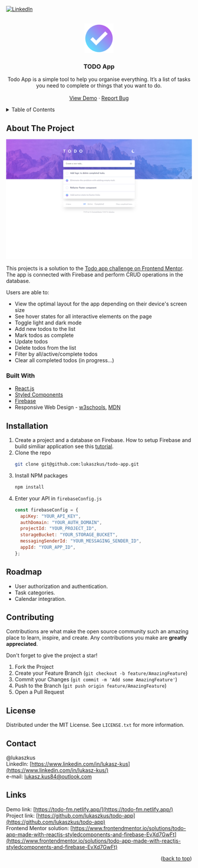 <div id="top"></div>

<!-- [![MIT License][license-shield]][license-url] -->

[![LinkedIn][linkedin-shield]][linkedin-url]

<!-- PROJECT LOGO -->
<br />
<div align="center">
  <a href="https://github.com/lukaszkus/todo-app">
    <img src="logo.svg" alt="Logo" width="80" height="80">
  </a>

<h3 align="center">TODO App</h3>

  <p align="center">
    Todo App is a simple tool to help you organise everything.
    It’s a list of tasks you need to complete or things that you want to do.
    <br />
    <br />
    <a href="https://todo-fm.netlify.app/">View Demo</a>
    ·
    <a href="https://github.com/lukaszkus/todo-app">Report Bug</a>
  </p>
</div>

<!-- TABLE OF CONTENTS -->
<details>
  <summary>Table of Contents</summary>
  <ol>
    <li>
      <a href="#about-the-project">About The Project</a>
      <ul>
        <li><a href="#built-with">Built With</a></li>
      </ul>
    </li>
    <li>
      <a href="#installation">Installation</a>
    </li>
    <li><a href="#roadmap">Roadmap</a></li>
    <li><a href="#contributing">Contributing</a></li>
    <li><a href="#license">License</a></li>
    <li><a href="#contact">Contact</a></li>
    <li><a href="#links">Links</a></li>
  </ol>
</details>

<!-- ABOUT THE PROJECT -->

## About The Project

[![Product Name Screen Shot][product-screenshot]](https://todo-fm.netlify.app/)

This projects is a solution to the [Todo app challenge on Frontend Mentor](https://www.frontendmentor.io/challenges/todo-app-Su1_KokOW). The app is connected with Firebase and perform CRUD operations in the database.

Users are able to:

- View the optimal layout for the app depending on their device's screen size
- See hover states for all interactive elements on the page
- Toggle light and dark mode
- Add new todos to the list
- Mark todos as complete
- Update todos
- Delete todos from the list
- Filter by all/active/complete todos
- Clear all completed todos (in progress...)

### Built With

- [React.js](https://reactjs.org/)
- [Styled Components](https://styled-components.com/)
- [Firebase](https://firebase.google.com/)
- Responsive Web Design - [w3schools](https://www.w3schools.com/html/html_responsive.asp), [MDN](https://developer.mozilla.org/en-US/docs/Learn/CSS/CSS_layout/Responsive_Design)

<!-- GETTING STARTED -->

## Installation

1. Create a project and a database on Firebase. How to setup Firebase and build similiar application see this [tutorial](https://blog.logrocket.com/build-crud-application-react-firebase-web-sdk-v9/).
2. Clone the repo
   ```sh
   git clone git@github.com:lukaszkus/todo-app.git
   ```
3. Install NPM packages
   ```sh
   npm install
   ```
4. Enter your API in `firebaseConfig.js`
   ```js
   const firebaseConfig = {
     apiKey: "YOUR_API_KEY",
     authDomain: "YOUR_AUTH_DOMAIN",
     projectId: "YOUR_PROJECT_ID",
     storageBucket: "YOUR_STORAGE_BUCKET",
     messagingSenderId: "YOUR_MESSAGING_SENDER_ID",
     appId: "YOUR_APP_ID",
   };
   ```

<!-- ROADMAP -->

## Roadmap

- User authorization and authentication.
- Task categories.
- Calendar integration.

<!-- CONTRIBUTING -->

## Contributing

Contributions are what make the open source community such an amazing place to learn, inspire, and create. Any contributions you make are **greatly appreciated**.

Don't forget to give the project a star!

1. Fork the Project
2. Create your Feature Branch (`git checkout -b feature/AmazingFeature`)
3. Commit your Changes (`git commit -m 'Add some AmazingFeature'`)
4. Push to the Branch (`git push origin feature/AmazingFeature`)
5. Open a Pull Request

<!-- LICENSE -->

## License

Distributed under the MIT License. See `LICENSE.txt` for more information.

<!-- CONTACT -->

## Contact

@lukaszkus
<br/>
LinkedIn: [https://www.linkedin.com/in/lukasz-kus](https://www.linkedin.com/in/lukasz-kus/)
<br/>
e-mail: lukasz.kus84@outlook.com

## Links

Demo link: [https://todo-fm.netlify.app/](https://todo-fm.netlify.app/)
<br/>
Project link: [https://github.com/lukaszkus/todo-app](https://github.com/lukaszkus/todo-app)
<br/>
Frontend Mentor solution: [https://www.frontendmentor.io/solutions/todo-app-made-with-reactjs-styledcomponents-and-firebase-EvXd7GwFt](https://www.frontendmentor.io/solutions/todo-app-made-with-reactjs-styledcomponents-and-firebase-EvXd7GwFt)

<p align="right">(<a href="#top">back to top</a>)</p>

<!-- MARKDOWN LINKS & IMAGES -->
<!-- https://www.markdownguide.org/basic-syntax/#reference-style-links -->

[license-shield]: https://img.shields.io/github/license/github_username/repo_name.svg?style=for-the-badge
[license-url]: https://github.com/lukaszkus/todo-app/blob/main/LICENSE.txt
[linkedin-shield]: https://img.shields.io/badge/-LinkedIn-black.svg?style=for-the-badge&logo=linkedin&colorB=555
[linkedin-url]: https://www.linkedin.com/in/lukasz-kus/
[product-screenshot]: screenshot.png
